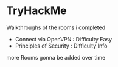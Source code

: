 # TryHackMe
Walkthroughs of the rooms i completed
- Connect via OpenVPN : Difficulty Easy
- Principles of Security : Difficulty Info

more Rooms gonna be added over time
